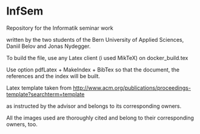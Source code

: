 # InfSem

Repository for the Informatik seminar work 

written by the two students of the Bern University of Applied Sciences, Daniil Belov and Jonas Nydegger.

To build the file, use any Latex client (i used MikTeX) on docker_build.tex

Use option pdfLatex + MakeIndex + BibTex so that the document, the references and the index will be built.


Latex template taken from http://www.acm.org/publications/proceedings-template?searchterm=template

as instructed by the advisor and belongs to its corresponding owners. 

All the images used are thoroughly cited and belong to their corresponding owners, too.